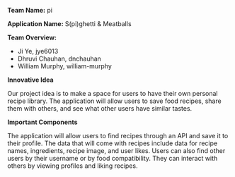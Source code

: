 **Team Name:** pi

**Application Name:** S(pi)ghetti & Meatballs

**Team Overview:**

 - Ji Ye, jye6013
 -  Dhruvi Chauhan, dnchauhan 
 - William Murphy, william-murphy

**Innovative Idea**

Our project idea is to make a space for users to have their own personal recipe library. The application will allow users to save food recipes, share them with others, and see what other users have similar tastes.  

**Important Components**

The application will allow users to find recipes through an API and save it to their profile. The data that will come with recipes include data for recipe names, ingredients, recipe image, and user likes. Users can also find other users by their username or by food compatibility. They can interact with others by viewing profiles and liking recipes.
